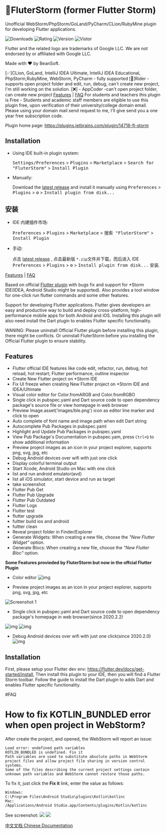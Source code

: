 # 🧩FluterStorm (former Flutter Storm)
Unofficial WebStorm/PhpStorm/GoLand/PyCharm/CLion/RubyMine plugin for developing Flutter applications.

![Downloads](https://img.shields.io/jetbrains/plugin/d/14718) ![Rating](https://img.shields.io/jetbrains/plugin/r/rating/14718)
![Version](https://img.shields.io/jetbrains/plugin/v/14718) ![Vistor](https://visitor-badge.glitch.me/badge?page_id=14718)

Flutter and the related logo are trademarks of Google LLC. We are not endorsed by or affiliated with Google LLC.

Made with ❤️ by BeanSoft.

[✅]CLion, GoLand, IntelliJ IDEA Ultimate, IntelliJ IDEA Educational, PhpStorm,RubyMine, WebStorm, PyCharm - fully supported
[🚸]Rider - supports open project folder and edit, run, debug, can't create new project, I'm still working on the solution.
[❌] - AppCoder -can't open project folder, can create new project
[Features](https://plugins.jetbrains.com/plugin/14718-fluterstorm/features) | [FAQ](https://plugins.jetbrains.com/plugin/14718-fluterstorm/faq)
For students and teachers this plugin is Free - Students and academic staff members are eligible to use this plugin free, upon verification of their university/college domain email. Please using your domain mail send request to me, I'll give send you a one year free subscription code.

Plugin home page: https://plugins.jetbrains.com/plugin/14718-fl-storm

## Installation

- Using IDE built-in plugin system:

  <kbd>Settings/Preferences</kbd> > <kbd>Plugins</kbd> > <kbd>Marketplace</kbd> > <kbd>Search for "FluterStorm"</kbd> >
  <kbd>Install Plugin</kbd>

- Manually:

  Download the [latest release](https://plugins.jetbrains.com/plugin/14718-fl-storm/versions) and install it manually using
  <kbd>Preferences</kbd> > <kbd>Plugins</kbd> > <kbd>⚙️</kbd> > <kbd>Install plugin from disk...</kbd>


## 安装

- IDE 内建插件市场:
  
  <kbd>Preferences</kbd> > <kbd>Plugins</kbd> > <kbd>Marketplace</kbd> > <kbd>搜索 "FluterStorm"</kbd> >
  <kbd>Install Plugin</kbd>
  
- 手动:

  点击 [latest release](https://plugins.jetbrains.com/plugin/14718-fl-storm/versions) , 点击最新版 `*.zip`文件并下载，而后进入 IDE 
  <kbd>Preferences</kbd> > <kbd>Plugins</kbd> > <kbd>⚙️</kbd> > <kbd>Install plugin from disk...</kbd> 安装.

[Features](https://plugins.jetbrains.com/plugin/14718-fl-storm/features) | [FAQ](https://plugins.jetbrains.com/plugin/14718-fl-storm/faq)

Based on official [Flutter plugin](https://plugins.jetbrains.com/plugin/9212-flutter) with bugs fix and support for *Storm IDE(IDEA, Android Studio might be supported). Also provides a tool window for one-click run flutter commands and some other features.


Support for developing Flutter applications. Flutter gives developers an easy and productive way to build and deploy cross-platform, high-performance mobile apps for both Android and iOS. Installing this plugin will also need install the Dart plugin to enables Flutter specific functionality.



WANING: Please uninstall Official Flutter plugin before installing this plugin, there might be conflicts.
Or uninstall FluterStorm before you installing the Official Flutter plugin to ensure stability.

## Features

- Flutter official IDE features like code edit, refactor, run, debug, hot reload, hot restart; Flutter performance, outline inspector
- Create New Flutter project on *Storm IDE
- Fix UI freeze when creating New Flutter project on *Storm IDE and IDEA/Ultimate
- Visual color editor for Color.fromARGB and Color.fromRGBO
- Single click in pubspec.yaml and Dart source code to open dependency package's source file or view homepage in web browser
- Preview Image.asset('images/ble.png') icon as editor line marker and click to open
- Auto complete of font name and image path when edit Dart string
- Autocomplete Pub Packages in pubspec.yaml
- Highlight and Update Pub Packages in pubspec.yaml
- View Pub Package's Documentation in pubspec.yam, press `Ctrl+Q` to show additional information
- Preview project images as an icon in your project explorer, supports png, svg, jpg, etc
- Debug Android devices over wifi with just one click
- Display colorful terminal output
- Start Xcode, Android Studio on Mac with one click
- list and run android emulator(avd)
- list all iOS simulator, start device and run as target
- take screenshot
- Flutter Pub Get
- Flutter Pub Upgrade
- Flutter Pub Outdated
- Flutter Logs
- Flutter test
- flutter upgrade
- fultter build ios and android
- fultter clean
- Reveal project folder in Finder/Explorer
- Generate Widgets: When creating a new file, choose the *"New Flutter Widget"* option.
- Generate Blocs: When creating a new file, choose the *"New Flutter Bloc"* option.

**Some Features provieded by FluterStorm but now in the offcial Flutter Plugin**

- Color editor
  ![img](https://plugins.jetbrains.com/files/14718/screenshot_23035.png)

- Preview project images as an icon in your project explorer, supports png, svg, jpg, etc

![Screenshot 1](https://plugins.jetbrains.com/files/14718/screenshot_22957.png)

- Single click in pubspec.yaml and Dart source code to open dependency package's homepage in web browser(since 2020.2.2)

![img](https://plugins.jetbrains.com/files/14718/screenshot_22901.png) ![img](https://plugins.jetbrains.com/files/14718/screenshot_22902.png)

- Debug Android devices over wifi with just one click(since 2020.2.0) ![img](https://plugins.jetbrains.com/files/14718/screenshot_22836.png)

## Installation

First, please setup your Flutter dev env: https://flutter.dev/docs/get-started/install, Then install this plugin to your IDE, then you will find a Flutter Storm toolbar. Follow the guide to install the Dart plugin to adds Dart and enables Flutter specific functionality.

#FAQ

# How to fix KOTLIN_BUNDLED error when open project in WebStorm?

After create the project, and opened, the WebStorm will report an issue:

```
Load error: undefined path variables
KOTLIN_BUNDLED is undefined. Fix it
Path variables are used to substitute absolute paths in WebStorm project files and allow project file sharing in version control systems.
Some of the files describing the current project settings contain unknown path variables and WebStorm cannot restore those paths.
```
To fix it, just click the **Fix it** link, enter the value as follows:
```
Windows:
C:\Program Files\Android Studio\plugins\Kotlin\kotlinc
Mac:
/Applications/Android Studio.app/Contents/plugins/Kotlin/kotlinc
```
See screenshot:
![](https://plugins.jetbrains.com/files/14718/159-page/image61.png)
![](https://plugins.jetbrains.com/files/14718/159-page/image60.png)



[中文文档 Chinese Documentation](https://www.cnblogs.com/beansoft/p/flutter_storm.html)
